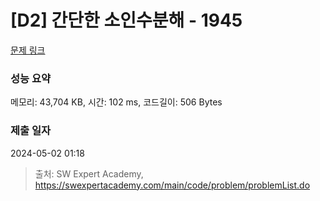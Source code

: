 # [D2] 간단한 소인수분해 - 1945 

[문제 링크](https://swexpertacademy.com/main/code/problem/problemDetail.do?contestProbId=AV5Pl0Q6ANQDFAUq) 

### 성능 요약

메모리: 43,704 KB, 시간: 102 ms, 코드길이: 506 Bytes

### 제출 일자

2024-05-02 01:18



> 출처: SW Expert Academy, https://swexpertacademy.com/main/code/problem/problemList.do